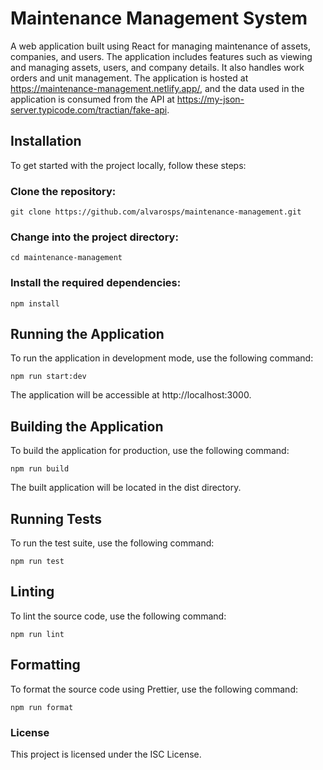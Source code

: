 # Maintenance Management System

A web application built using React for managing maintenance of assets, companies, and users. The application includes features such as viewing and managing assets, users, and company details. It also handles work orders and unit management. The application is hosted at https://maintenance-management.netlify.app/, and the data used in the application is consumed from the API at https://my-json-server.typicode.com/tractian/fake-api.

## Installation

To get started with the project locally, follow these steps:

### Clone the repository:

`git clone https://github.com/alvarosps/maintenance-management.git`

### Change into the project directory:

`cd maintenance-management`

### Install the required dependencies:

`npm install`

## Running the Application

To run the application in development mode, use the following command:

`npm run start:dev`

The application will be accessible at http://localhost:3000.

## Building the Application

To build the application for production, use the following command:

`npm run build`

The built application will be located in the dist directory.

## Running Tests

To run the test suite, use the following command:

`npm run test`

## Linting

To lint the source code, use the following command:

`npm run lint`

## Formatting

To format the source code using Prettier, use the following command:

`npm run format`

### License

This project is licensed under the ISC License.
